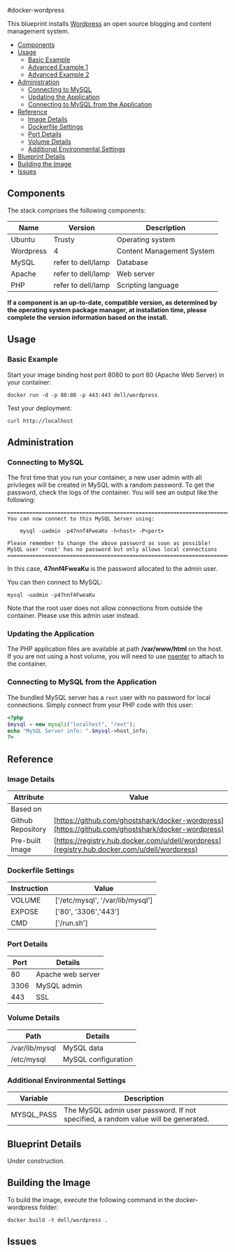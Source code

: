 #docker-wordpress

This blueprint installs [Wordpress](https://wordpress.org/) an open source blogging and content management system.

* [Components](#components)
* [Usage](#usage)
    * [Basic Example](#basic-example)
    * [Advanced Example 1](#advanced-example-1)   
    * [Advanced Example 2](#advanced-example-2)   
* [Administration](#administration)
    * [Connecting to MySQL](#connecting-to-mysql)
    * [Updating the Application](#updating-the-application)
    * [Connecting to MySQL from the Application](#connecting-to-mysql-from-the-application)
* [Reference](#reference)
    * [Image Details](#image-details)
    * [Dockerfile Settings](#dockerfile-settings)
    * [Port Details](#port-details)
    * [Volume Details](#volume-details)
    * [Additional Environmental Settings](#additional-environmental-settings)
* [Blueprint Details](#blueprint-details)
* [Building the Image](#building-the-image)
* [Issues](#issues)

<a name="components"></a>
## Components
The stack comprises the following components:

Name       | Version            | Description
-----------|--------------------|------------------------------
Ubuntu     | Trusty             | Operating system
Wordpress  | 4                  | Content Management System
MySQL      | refer to dell/lamp | Database
Apache     | refer to dell/lamp | Web server
PHP        | refer to dell/lamp | Scripting language

**If a component is an up-to-date, compatible version, as determined by the operating system package manager, at installation time, please complete the version information based on the install.**

<a name="usage"></a>
## Usage

<a name="basic-example"></a>
### Basic Example
Start your image binding host port 8080 to port 80 (Apache Web Server) in your container:

```no-highlight
docker run -d -p 80:80 -p 443:443 dell/wordpress
```

Test your deployment:

```no-highlight
curl http://localhost
```

<a name="administration"></a>
## Administration

<a name="connecting-to-mysql"></a>
### Connecting to MySQL
The first time that you run your container, a new user admin with all privileges will be created in MySQL with a random password. To get the password, check the logs of the container. You will see an output like the following:

```no-highlight
========================================================================
You can now connect to this MySQL Server using:

    mysql -uadmin -p47nnf4FweaKu -h<host> -P<port>

Please remember to change the above password as soon as possible!
MySQL user 'root' has no password but only allows local connections
========================================================================
```

In this case, **47nnf4FweaKu** is the password allocated to the admin user.

You can then connect to MySQL:

```no-highlight
mysql -uadmin -p47nnf4FweaKu
```

Note that the root user does not allow connections from outside the container. Please use this admin user instead.

<a name="updating-the-application"></a>
### Updating the Application
The PHP application files are available at path **/var/www/html** on the host. If you are not using a host volume, you will need to use [nsenter](http://jpetazzo.github.io/2014/03/23/lxc-attach-nsinit-nsenter-docker-0-9/) to attach to the container.

<a name="(#connecting-to-mysql-from-the-application)"></a>
### Connecting to MySQL from the Application
The bundled MySQL server has a `root` user with no password for local connections. Simply connect from your
PHP code with this user:

```php
<?php
$mysql = new mysqli("localhost", "root");
echo "MySQL Server info: ".$mysql->host_info;
?>
```

<a name="reference"></a>
## Reference

<a name="image-details"></a>
### Image Details

Attribute         | Value
------------------|------
Based on          | 
Github Repository | [https://github.com/ghostshark/docker-wordpress](https://github.com/ghostshark/docker-wordpress)
Pre-built Image   | [https://registry.hub.docker.com/u/dell/wordpress](registry.hub.docker.com/u/dell/wordpress)

<a name="dockerfile-settings"></a>
### Dockerfile Settings

Instruction | Value
------------|------
VOLUME      | ['/etc/mysql', '/var/lib/mysql']
EXPOSE      | ['80', '3306','443']
CMD         | ['/run.sh']

<a name="port-details"></a>
### Port Details

Port | Details
-----|--------
80   | Apache web server
3306 | MySQL admin
443  | SSL

<a name="volume-details"></a>
### Volume Details

Path           | Details
---------------|--------
/var/lib/mysql | MySQL data
/etc/mysql     | MySQL configuration

<a name="additional-environmental-settings"></a>
### Additional Environmental Settings

Variable   | Description
-----------|------------
MYSQL_PASS | The MySQL admin user password. If not specified, a random value will be generated.

<a name="blueprint-details"></a>
## Blueprint Details
Under construction.

<a name="building-the-image"></a>
## Building the Image
To build the image, execute the following command in the docker-wordpress folder:

```no-highlight
docker build -t dell/wordpress .
```

<a name="issues"></a>
## Issues

